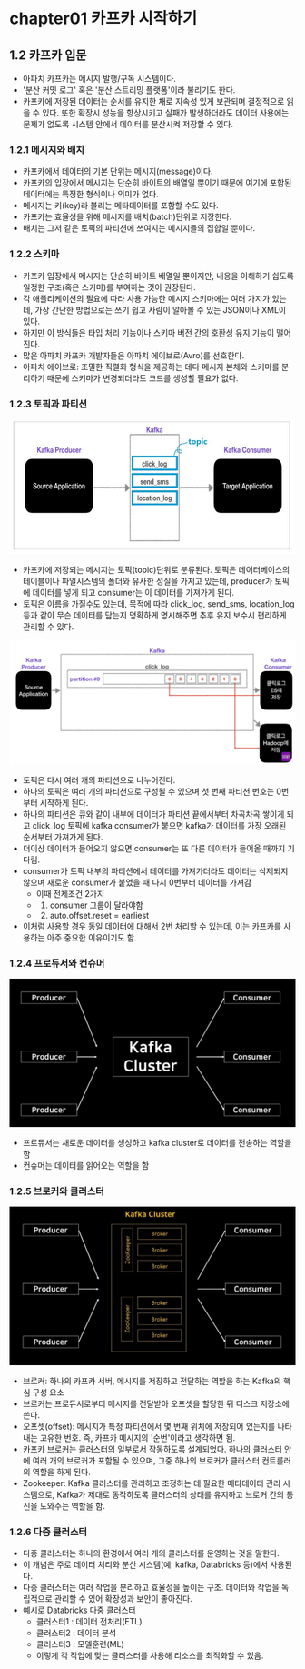 # chapter01 카프카 시작하기

## **1.2 카프카 입문**

- 아파치 카프카는 메시지 발행/구독 시스템이다.
- '분산 커밋 로그' 혹은 '분산 스트리밍 플랫폼'이라 불리기도 한다.
- 카프카에 저장된 데이터는 순서를 유지한 채로 지속성 있게 보관되며 결정적으로 읽을 수 있다. 또한 확장시 성능을 향상시키고 실패가 발생하더라도 데이터 사용에는 문제가 없도록 시스템 안에서 데이터를 분산시켜 저장할 수 있다.

### **1.2.1 메시지와 배치**
- 카프카에서 데이터의 기본 단위는 메시지(message)이다. 
- 카프카의 입장에서 메시지는 단순히 바이트의 배열일 뿐이기 때문에 여기에 포함된 데이터에는 특정한 형식이나 의미가 없다.
- 메시지는 키(key)라 불리는 메타데이터를 포함할 수도 있다.
- 카프카는 효율성을 위해 메시지를 배치(batch)단위로 저장한다.
- 배치는 그저 같은 토픽의 파티션에 쓰여지는 메시지들의 집합일 뿐이다. 

### **1.2.2 스키마**
- 카프카 입장에서 메시지는 단순히 바이트 배열일 뿐이지만, 내용을 이해하기 쉽도록 일정한 구조(혹은 스키마)를 부여하는 것이 권장된다. 
- 각 애플리케이션의 필요에 따라 사용 가능한 메시지 스키마에는 여러 가지가 있는데, 가장 간단한 방법으로는 쓰기 쉽고 사람이 알아볼 수 있는 JSON이나 XML이 있다.
- 하지만 이 방식들은 타입 처리 기능이나 스키마 버전 간의 호환성 유지 기능이 떨어진다.
- 많은 아파치 카프카 개발자들은 아파치 에이브로(Avro)를 선호한다.
- 아파치 에이브로: 조밀한 직렬화 형식을 제공하는 데다 메시지 본체와 스키마를 분리하기 때문에 스키마가 변경되더라도 코드를 생성할 필요가 없다.

### **1.2.3 토픽과 파티션**

![topic](../assets/sr/ch01_topic.JPG)
- 카프카에 저장되는 메시지는 토픽(topic)단위로 분류된다. 토픽은 데이터베이스의 테이블이나 파일시스템의 폴더와 유사한 성질을 가지고 있는데, producer가 토픽에 데이터를 넣게 되고 consumer는 이 데이터를 가져가게 된다.
- 토픽은 이름을 가질수도 있는데, 목적에 따라 click_log, send_sms, location_log 등과 같이 무슨 데이터를 담는지 명확하게 명시해주면 추후 유지 보수시 편리하게 관리할 수 있다.

![partition](../assets/sr/ch01_partition1.JPG)
- 토픽은 다시 여러 개의 파티션으로 나누어진다.
- 하나의 토픽은 여러 개의 파티션으로 구성될 수 있으며 첫 번째 파티션 번호는 0번부터 시작하게 된다.
- 하나의 파티션은 큐와 같이 내부에 데이터가 파티션 끝에서부터 차곡차곡 쌓이게 되고 click_log 토픽에 kafka consumer가 붙으면 kafka가 데이터를 가장 오래된 순서부터 가져가게 된다.
- 더이상 데이터가 들어오지 않으면 consumer는 또 다른 데이터가 들어올 때까지 기다림.
- consumer가 토픽 내부의 파티션에서 데이터를 가져가더라도 데이터는 삭제되지 않으며 새로운 consumer가 붙었을 때 다시 0번부터 데이터를 가져감
  - 이때 전제조건 2가지 
  - 1. consumer 그룹이 달라야함
  - 2. auto.offset.reset = earliest 
- 이처럼 사용할 경우 동일 데이터에 대해서 2번 처리할 수 있는데, 이는 카프카를 사용하는 아주 중요한 이유이기도 함.

### **1.2.4 프로듀서와 컨슈머**

![producer_consumer](../assets/sr/ch01_producer_consumer.jpg)
- 프로듀서는 새로운 데이터를 생성하고 kafka cluster로 데이터를 전송하는 역할을 함
- 컨슈머는 데이터를 읽어오는 역할을 함

### **1.2.5 브로커와 클러스터**

![broker](../assets/sr/ch01_broker.JPG)
- 브로커: 하나의 카프카 서버, 메시지를 저장하고 전달하는 역할을 하는 Kafka의 핵심 구성 요소 
- 브로커는 프로듀서로부터 메시지를 전달받아 오프셋을 할당한 뒤 디스크 저장소에 쓴다.
- 오프셋(offset): 메시지가 특정 파티션에서 몇 번째 위치에 저장되어 있는지를 나타내는 고유한 번호. 즉, 카프카 메시지의 '순번'이라고 생각하면 됨.
- 카프카 브로커는 클러스터의 일부로서 작동하도록 설계되었다. 하나의 클러스터 안에 여러 개의 브로커가 포함될 수 있으며, 그중 하나의 브로커가 클러스터 컨트롤러의 역할을 하게 된다.
- Zookeeper: Kafka 클러스터를 관리하고 조정하는 데 필요한 메타데이터 관리 시스템으로, Kafka가 제대로 동작하도록 클러스터의 상태를 유지하고 브로커 간의 통신을 도와주는 역할을 함.

### **1.2.6 다중 클러스터**

- 다중 클러스터는 하나의 환경에서 여러 개의 클러스터를 운영하는 것을 말한다.
- 이 개념은 주로 데이터 처리와 분산 시스템(예: kafka, Databricks 등)에서 사용된다.
- 다중 클러스터는 여러 작업을 분리하고 효율성을 높이는 구조. 데이터와 작업을 독립적으로 관리할 수 있어 확장성과 보안이 좋아진다.
- 예시로 Databricks 다중 클러스터
  - 클러스터1 : 데이터 전처리(ETL)
  - 클러스터2 : 데이터 분석
  - 클러스터3 : 모델훈련(ML)
  - 이렇게 각 작업에 맞는 클러스터를 사용해 리소스를 최적화할 수 있음.





